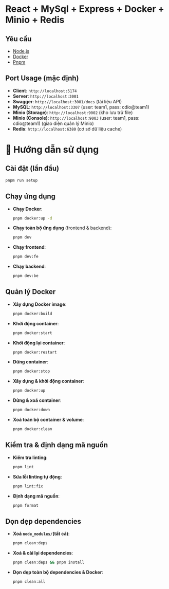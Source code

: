 # React + MySql + Express + Docker + Minio + Redis

## Yêu cầu
- [Node.js](https://nodejs.org/en/)
- [Docker](https://www.docker.com/)
- [Pnpm](https://pnpm.io/)

## Port Usage (mặc định)
- **Client**: `http://localhost:5174`
- **Server**: `http://localhost:3001`
- **Swagger**: `http://localhost:3001/docs` (tài liệu API)
- **MySQL**: `http://localhost:3307` (user: team1, pass: cdio@team1)
- **Minio (Storage)**: `http://localhost:9002` (kho lưu trữ file)
- **Minio (Console)**: `http://localhost:9003` (user: team1, pass: cdio@team1) (giao diện quản lý Minio)
- **Redis**: `http://localhost:6380` (cơ sở dữ liệu cache)

# 🚀 Hướng dẫn sử dụng 

## Cài đặt (lần đầu)
```sh
pnpm run setup
```

## Chạy ứng dụng
 
- **Chạy Docker**:
  ```sh
  pnpm docker:up -d
  ```
- **Chạy toàn bộ ứng dụng** (frontend & backend):
  ```sh
  pnpm dev
  ```
- **Chạy frontend**:
  ```sh
  pnpm dev:fe
  ```
- **Chạy backend**:
  ```sh
  pnpm dev:be
  ```

## Quản lý Docker
- **Xây dựng Docker image**:
  ```sh
  pnpm docker:build
  ```
- **Khởi động container**:
  ```sh
  pnpm docker:start
  ```
- **Khởi động lại container**:
  ```sh
  pnpm docker:restart
  ```
- **Dừng container**:
  ```sh
  pnpm docker:stop
  ```
- **Xây dựng & khởi động container**:
  ```sh
  pnpm docker:up
  ```
- **Dừng & xoá container**:
  ```sh
  pnpm docker:down
  ```
- **Xoá toàn bộ container & volume**:
  ```sh
  pnpm docker:clean
  ```

## Kiểm tra & định dạng mã nguồn
- **Kiểm tra linting**:
  ```sh
  pnpm lint
  ```
- **Sửa lỗi linting tự động**:
  ```sh
  pnpm lint:fix
  ```
- **Định dạng mã nguồn**:
  ```sh
  pnpm format
  ```

## Dọn dẹp dependencies
- **Xoá `node_modules/`(tất cả)**:
  ```sh
  pnpm clean:deps
  ```
- **Xoá & cài lại dependencies**:
  ```sh
  pnpm clean:deps && pnpm install
  ```
- **Dọn dẹp toàn bộ dependencies & Docker**:
  ```sh
  pnpm clean:all
  ```
